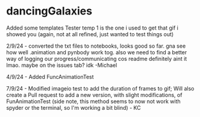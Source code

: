 # dancingGalaxies
Added some templates
Tester temp 1 is the one i used to get that gif i showed you (again, not at all refined, just wanted to test things out)

2/9/24 - converted the txt files to notebooks, looks good so far. gna see how well .animation and pynbody work tog. also we need to find a better way of logging our progress/communicating cos readme definitely aint it lmao. maybe on the issues tab? idk 
-Michael

4/9/24 - Added FuncAnimationTest

7/9/24 - Modified imageio test to add the duration of frames to gif; Will also create a Pull request to add a new version, with slight modifications, of FunAnimationTest (side note, this method seems to now not work with spyder or the terminal, so I'm working a bit blind) - KC
